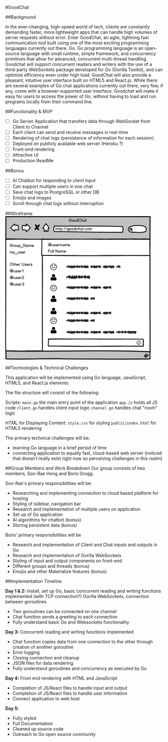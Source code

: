 #GoodChat

##Background

In the ever-changing, high-speed world of tech, clients are constantly demanding faster, more lightweight apps that can handle high volumes of server requests without error. Enter GoodChat, an agile, lightning fast communication tool built using one of the most exciting programming languages currently out there, Go. Go programming language is an open-source language with small runtime, simple framework, and concurrency primitives that allow for advanced, concurrent multi-thread handling. Goodchat will support concurrent readers and writers with the use of a third-party WebSockets package developed for Go (Gorilla Toolkit), and can optimize efficiency even under high load. GoodChat will also provide a pleasant, intuitive user interface built on HTML5 and React.js. While there are several examples of Go chat applications currently out there, very few, if any, come with a browser-supported user interface. Goodchat will make it easy for users to access the power of Go, without having to load and run programs locally from their command line.

##Functionality & MVP

- [ ] Go Server Application that transfers data through WebSocket from Client to Channel
- [ ] Each client can send and receive messages in real-time
- [ ] Rendering of chat logs (persistence of information for each session)
- [ ] Deployed on publicly available web server (Heroku ?)
- [ ] Front-end rendering
- [ ] Attractive UI
- [ ] Production ReadMe

##Bonus
- [ ] AI Chatbot for responding to client input
- [ ] Can support multiple users in one chat
- [ ] Save chat logs to PostgreSQL or other DB
- [ ] Emojis and images 
- [ ] Scroll through chat logs without interruption

##Wireframe
![Wireframe](/goodchat.png)

##Technologies & Technical Challenges

This application will be implemented using Go language, JavaScript, HTML5, and React.js elements.

The file structure will consist of the following:

Scripts:
```main.go``` the main entry point of the application
```app.js``` holds all JS code
```client.go``` handles client input logic
```channel.go``` handles chat "room" logic

HTML for Displaying Content:
```style.css``` for styling
```public/index.html``` for HTML5 rendering

The primary technical challenges will be:
- learning Go language in a brief period of time
- connecting application to equally fast, cloud-based web server (noticed that doesn't really exist right now so perceiving challenges in this realm)

##Group Members and Work Breakdown
Our group consists of two members, Soo-Rae Hong and Boris Grogg.

Soo-Rae's primary responsibilities will be:
- Researching and implementing connection to cloud based platform for hosting
- Styling of sidebar, navigation bar
- Research and implementation of multiple users on application
- Set up of Go application
- AI algorithms for chatbot (bonus)
- Storing persistent data (bonus)

Boris' primary responsibilities will be
- Research and implementation of Client and Chat inputs and outputs in Go
- Research and implementation of Gorilla WebSockets
- Styling of input and output components on front-end
- Different groups and threads (bonus)
- Emojis and other Materialize features (bonus)

##Implementation Timeline

**Day 1 & 2:** Install, set up Go, basic concurrent reading and writing functions implemented (with TCP connection?) Gorilla WebSockets, connection between goroutines
- Two goroutines can be connected on one channel
- Chat function sends a greeting to each connection
- Fully understand basic Go and Websockets functionality

**Day 3:** Concurrent reading and writing functions implemented
- Chat function copies data from one connection to the other through creation of another goroutine
- Error logging
- Closing connection and cleanup
- JSON files for data rendering
- Fully understand goroutines and concurrency as executed by Go

**Day 4:** Front end rendering with HTML and JavaScript  
- Completion of JS/React files to handle input and output
- Completion of JS/React files to handle user information
- Connect application to web host

**Day 5:**
- Fully styled
- Full Documentation
- Cleaned up source code
- Outreach to Go open source community

